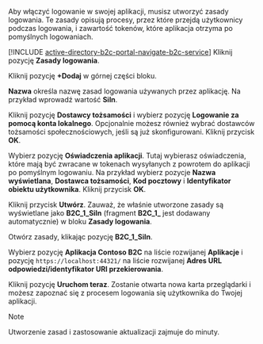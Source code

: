 Aby włączyć logowanie w swojej aplikacji, musisz utworzyć zasady logowania. Te zasady opisują procesy, przez które przejdą użytkownicy podczas logowania, i zawartość tokenów, które aplikacja otrzyma po pomyślnych logowaniach.

[!INCLUDE [active-directory-b2c-portal-navigate-b2c-service](active-directory-b2c-portal-navigate-b2c-service.md)] Kliknij pozycję **Zasady logowania**.

Kliknij pozycję **+Dodaj** w górnej części bloku.

**Nazwa** określa nazwę zasad logowania używanych przez aplikację. Na przykład wprowadź wartość **SiIn**.

Kliknij pozycję **Dostawcy tożsamości** i wybierz pozycję **Logowanie za pomocą konta lokalnego**. Opcjonalnie możesz również wybrać dostawców tożsamości społecznościowych, jeśli są już skonfigurowani. Kliknij przycisk **OK**.

Wybierz pozycję **Oświadczenia aplikacji**. Tutaj wybierasz oświadczenia, które mają być zwracane w tokenach wysyłanych z powrotem do aplikacji po pomyślnym logowaniu. Na przykład wybierz pozycje **Nazwa wyświetlana**, **Dostawca tożsamości**, **Kod pocztowy** i **Identyfikator obiektu użytkownika**. Kliknij przycisk **OK**.

Kliknij przycisk **Utwórz**. Zauważ, że właśnie utworzone zasady są wyświetlane jako **B2C_1_SiIn** (fragment **B2C\_1\_**  jest dodawany automatycznie) w bloku **Zasady logowania**.

Otwórz zasady, klikając pozycję **B2C_1_SiIn**.

Wybierz pozycję **Aplikacja Contoso B2C** na liście rozwijanej **Aplikacje** i pozycję `https://localhost:44321/` na liście rozwijanej **Adres URL odpowiedzi/identyfikator URI przekierowania**.

Kliknij pozycję **Uruchom teraz**. Zostanie otwarta nowa karta przeglądarki i możesz zapoznać się z procesem logowania się użytkownika do Twojej aplikacji.

> [!NOTE]
> Utworzenie zasad i zastosowanie aktualizacji zajmuje do minuty.
>